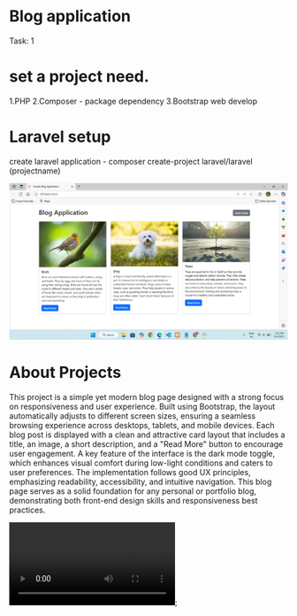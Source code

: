 # Blog application  
Task: 1
# set a project need.
 1.PHP
 2.Composer - package dependency
 3.Bootstrap web develop

# Laravel setup
  create laravel application - composer create-project laravel/laravel (projectname)

 ![image alt](https://github.com/salmancodess/laravel-blogs/blob/5922476432191a572cc2adc22a9244f126b7e673/Screenshot%20(63).png)

# About Projects
This project is a simple yet modern blog page designed with a strong focus on responsiveness and user experience.
Built using Bootstrap, the layout automatically adjusts to different screen sizes, ensuring a seamless browsing experience across desktops, tablets, and mobile devices. Each blog post is displayed with a clean and attractive card layout that includes a title, an image, a short description, and a "Read More" button to encourage user engagement. 
A key feature of the interface is the dark mode toggle, which enhances visual comfort during low-light conditions and caters to user preferences. 
The implementation follows good UX principles, emphasizing readability, accessibility, and intuitive navigation. 
This blog page serves as a solid foundation for any personal or portfolio blog, demonstrating both front-end design skills and responsiveness best practices.

![video alt](https://github.com/salmancodess/laravel-blogs/blob/83e7e922501ba22e909d5be3ac9a3f445b714c74/blogvideo.mp4);
